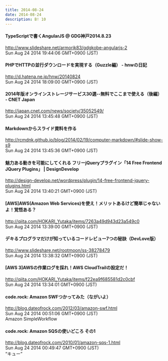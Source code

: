 ```yaml
---
title: 2014-08-24
date: 2014-08-24
description: B! 10
---
```


#### TypeScriptで書くAngularJS @ GDG神戸2014.8.23
http://www.slideshare.net/armorik83/gdgkobe-angularjs-2<br>
Sun Aug 24 2014 19:44:06 GMT+0900 (JST)<br>


#### PHPでHTTPの並行ダウンロードを実現する（Guzzle編） - hnwの日記
http://d.hatena.ne.jp/hnw/20140824<br>
Sun Aug 24 2014 18:09:00 GMT+0900 (JST)<br>


#### 2014年版オンラインストレージサービス30選--無料でここまで使える（後編） - CNET Japan
http://japan.cnet.com/news/society/35052549/<br>
Sun Aug 24 2014 13:45:48 GMT+0900 (JST)<br>


#### Markdownからスライド資料を作る
http://rcmdnk.github.io/blog/2014/02/19/computer-markdown/#slide-show-s9<br>
Sun Aug 24 2014 13:45:36 GMT+0900 (JST)<br>


#### 魅力ある動きを可能にしてくれる フリーjQueryプラグイン「14 Free Frontend JQuery Plugins」 | DesignDevelop
http://design-develop.net/wordpress/plugin/14-free-frontend-jquery-plugins.html<br>
Sun Aug 24 2014 13:40:21 GMT+0900 (JST)<br>


#### [AWS]AWS(Amazon Web Services)を使え！メリットあるけど簡単じゃないよ！覚悟ある？
http://qiita.com/HOKARI_Yutaka/items/7263a49d943d23a549c0<br>
Sun Aug 24 2014 13:39:00 GMT+0900 (JST)<br>


#### デキるプログラマだけが知っているコードレビュー7つの秘訣（DevLove版）
http://www.slideshare.net/rootmoon/ss-38278479<br>
Sun Aug 24 2014 13:38:32 GMT+0900 (JST)<br>


#### [AWS 3]AWSの作業ログを採れ！AWS CloudTrailの設定だ！
http://qiita.com/HOKARI_Yutaka/items/f22ea9f685581d2c0cbf<br>
Sun Aug 24 2014 13:34:01 GMT+0900 (JST)<br>


#### code.rock: Amazon SWFつかってみた（ながいよ）
http://blog.dateofrock.com/2012/03/amazon-swf.html<br>
Sun Aug 24 2014 00:51:06 GMT+0900 (JST)<br>
Amazon SimpleWorkflow


#### code.rock: Amazon SQSの使いどころ その1
http://blog.dateofrock.com/2010/01/amazon-sqs-1.html<br>
Sun Aug 24 2014 00:49:47 GMT+0900 (JST)<br>
“キュー”


